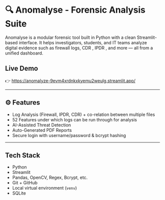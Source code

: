 # 🔍 Anomalyse - Forensic Analysis Suite

Anomalyse is a modular forensic tool built in Python with a clean Streamlit-based interface. It helps investigators, students, and IT teams analyze digital evidence such as firewall logs, CDR , IPDR , and more — all from a unified dashboard.

## Live Demo
👉 https://anomalyze-9evm4xrdnkxkyemu2weulg.streamlit.app/

---

## ⚙ Features

- Log Analysis (Firewall, IPDR, CDR) + co-relation between multiple files
- 52 Features under which logs can be run through for analysis
- AI-Assisted Threat Detection
- Auto-Generated PDF Reports
- Secure login with username/password & bcrypt hashing


---

##  Tech Stack

- Python 
- Streamlit 
- Pandas, OpenCV, Regex, Bcrypt, etc.
- Git + GitHub
- Local virtual environment (`venv`)
- SQLite


